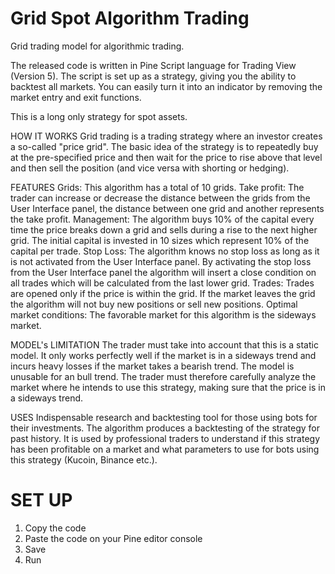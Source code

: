 # Grid Spot Algorithm Trading

Grid trading model for algorithmic trading.

The released code is written in Pine Script language for Trading View (Version 5). The script is set up as a strategy, giving you the ability to backtest all markets. You can easily turn it into an indicator by removing the market entry and exit functions. 

This is a long only strategy for spot assets.

HOW IT WORKS
Grid trading is a trading strategy where an investor creates a so-called "price grid". The basic idea of the strategy is to repeatedly buy at the pre-specified price and then wait for the price to rise above that level and then sell the position (and vice versa with shorting or hedging).

FEATURES
Grids: This algorithm has a total of 10 grids.
Take profit: The trader can increase or decrease the distance between the grids from the User Interface panel, the distance between one grid and another represents the take profit.
Management: The algorithm buys 10% of the capital every time the price breaks down a grid and sells during a rise to the next higher grid. The initial capital is invested in 10 sizes which represent 10% of the capital per trade.
Stop Loss: The algorithm knows no stop loss as long as it is not activated from the User Interface panel. By activating the stop loss from the User Interface panel the algorithm will insert a close condition on all trades which will be calculated from the last lower grid.
Trades: Trades are opened only if the price is within the grid. If the market leaves the grid the algorithm will not buy new positions or sell new positions.
Optimal market conditions: The favorable market for this algorithm is the sideways market.

MODEL's LIMITATION
The trader must take into account that this is a static model. It only works perfectly well if the market is in a sideways trend and incurs heavy losses if the market takes a bearish trend. The model is unusable for an bull trend. The trader must therefore carefully analyze the market where he intends to use this strategy, making sure that the price is in a sideways trend.

USES
Indispensable research and backtesting tool for those using bots for their investments. The algorithm produces a backtesting of the strategy for past history. It is used by professional traders to understand if this strategy has been profitable on a market and what parameters to use for bots using this strategy (Kucoin, Binance etc.).


# SET UP 
1) Copy the code 
2) Paste the code on your Pine editor console 
3) Save 
4) Run 


